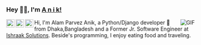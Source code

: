 ### Hey 👋🏽, I'm [A n i k!](https://www.facebook.com/ap1eek/) 
<a href="https://www.facebook.com/ap1eek/">
  <img align="left" alt="A n i k's Facebook" width="22px" src="https://cdn.jsdelivr.net/npm/simple-icons@3.13.0/icons/facebook.svg" />
</a>
<a href="https://www.linkedin.com/in/alamparvezanik/">
  <img align="left" alt="A n i k's LinkdeIN" width="22px" src="https://cdn.jsdelivr.net/npm/simple-icons@v3/icons/linkedin.svg" />
</a>
<a href="https://www.instagram.com/one_eek/">
  <img align="left" alt="A n i k's Instagram" width="22px" src="https://cdn.jsdelivr.net/npm/simple-icons@v3/icons/instagram.svg" />
</a>
<img align="right" alt="GIF" src="https://media.giphy.com/media/836HiJc7pgzy8iNXCn/giphy.gif" />

Hi, I'm Alam Parvez Anik, a Python/Django developer 🚀 from Dhaka,Bangladesh and a Former Jr. Software Engineer at [Ishraak Solutions](https://www.ishraak.com/). Beside's programming, I enjoy eating food and traveling.


